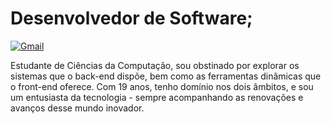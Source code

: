 # Desenvolvedor de Software;
[![Gmail](https://cdn.icon-icons.com/icons2/2389/PNG/512/gmail_logo_icon_144048.png)](mailto:seuemail@gmail.com)





Estudante de Ciências da Computação, sou obstinado por explorar os sistemas que o back-end dispõe, bem como as ferramentas dinâmicas que o front-end oferece. Com 19 anos, tenho domínio nos dois âmbitos, e sou um entusiasta da tecnologia - sempre acompanhando as renovações e avanços desse mundo inovador.
